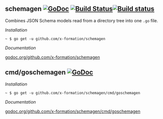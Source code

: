 ## schemagen [![GoDoc](https://godoc.org/github.com/x-formation/schemagen?status.png)](https://godoc.org/github.com/x-formation/schemagen) [![Build Status](https://travis-ci.org/x-formation/schemagen.png?branch=master)](https://travis-ci.org/x-formation/schemagen)[![Build status](https://ci.appveyor.com/api/projects/status/y0tqhihbq4epjrtj)](https://ci.appveyor.com/project/rjeczalik/schemagen)

Combines JSON Schema models read from a directory tree into one `.go` file.

*Installation*

```
~ $ go get -u github.com/x-formation/schemagen
```

*Documentation*

[godoc.org/github.com/x-formation/schemagen](https://godoc.org/github.com/x-formation/schemagen)

## cmd/goschemagen [![GoDoc](https://godoc.org/github.com/x-formation/schemagen/cmd/goschemagen?status.png)](https://godoc.org/github.com/x-formation/schemagen/cmd/goschemagen)

*Installation*

```
~ $ go get -u github.com/x-formation/schemagen/cmd/goschemagen
```

*Documentation*

[godoc.org/github.com/x-formation/schemagen/cmd/goschemagen](http://godoc.org/github.com/x-formation/schemagen/cmd/goschemagen)
